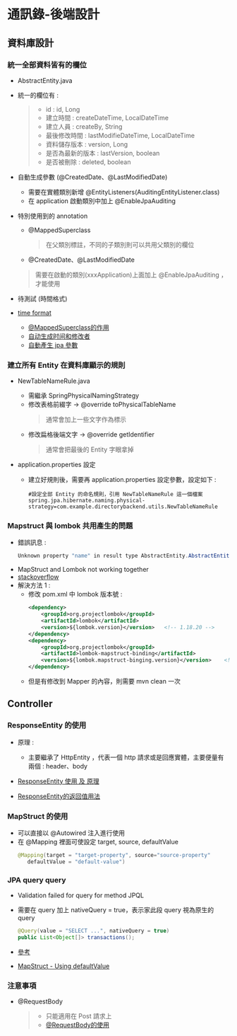 # 通訊錄-後端設計

## 資料庫設計

### 統一全部資料皆有的欄位
- AbstractEntity.java
- 統一的欄位有 :
  >- id : id, Long
  >- 建立時間 : createDateTime, LocalDateTime
  >- 建立人員 : createBy, String
  >- 最後修改時間 : lastModifieDateTime, LocalDateTime
  >- 資料儲存版本 : version, Long
  >- 是否為最新的版本 : lastVersion, boolean
  >- 是否被刪除 : deleted, boolean
- 自動生成參數 (@CreatedDate、@LastModifiedDate)   
  - 需要在實體類別新增 @EntityListeners(AuditingEntityListener.class)
  - 在 application 啟動類別中加上 @EnableJpaAuditing

- 特別使用到的 annotation
  - @MappedSuperclass
    > 在父類別標註，不同的子類別則可以共用父類別的欄位
  - @CreatedDate、@LastModifiedDate
  > 需要在啟動的類別(xxxApplication)上面加上 @EnableJpaAuditing ，才能使用  
  > 

- 待測試 (時間格式) 
- [time format](https://github.com/Frank0321/softleader-training-course/blob/master/2021/Q3/spring-web-jpa/demo-web-jpa/src/main/java/tw/com/softleader/demoweb/DemoWebJpaApplication.java)

  - [@MappedSuperclass的作用](https://www.cnblogs.com/zouhong/p/13450688.html)
  - [自动生成时间和修改者](https://www.jianshu.com/p/14cb69646195)
  - [自動產生 jpa 參數](https://ithelp.ithome.com.tw/articles/10273243?sc=iThomeR)
### 建立所有 Entity 在資料庫顯示的規則
- NewTableNameRule.java
  - 需繼承 SpringPhysicalNamingStrategy
  - 修改表格前綴字   -> @override toPhysicalTableName
    > 通常會加上一些文字作為標示
  - 修改扁格後端文字 -> @override getIdentifier
    > 通常會把最後的 Entity 字眼拿掉

- application.properties 設定
  - 建立好規則後，需要再 application.properties 設定參數，設定如下 :
    ```
    #設定全部 Entity 的命名規則，引用 NewTableNameRule 這一個檔案
    spring.jpa.hibernate.naming.physical-strategy=com.example.directorybackend.utils.NewTableNameRule
    ```
### Mapstruct 與 lombok 共用產生的問題
- 錯誤訊息 :
  ```java
  Unknown property "name" in result type AbstractEntity.AbstractEntityBuilder<?,?>. Did you mean "null"?
  ```
- MapStruct and Lombok not working together
- [stackoverflow](https://stackoverflow.com/questions/47676369/mapstruct-and-lombok-not-working-together/47684351)
- 解決方法 1 :
  - 修改 pom.xml 中 lombok 版本號 : 
    ```xml
    <dependency>
        <groupId>org.projectlombok</groupId>
        <artifactId>lombok</artifactId>
        <version>${lombok.version}</version>   <!-- 1.18.20 -->
    </dependency>
    <dependency>
        <groupId>org.projectlombok</groupId>
        <artifactId>lombok-mapstruct-binding</artifactId>
        <version>${lombok.mapstruct-binging.version}</version>    <!-- 0.2.0 -->
    </dependency>
    ```
  - 但是有修改到 Mapper 的內容，則需要 mvn clean 一次  

## Controller

### ResponseEntity 的使用
- 原理 : 
  - 主要繼承了 HttpEntity ，代表一個 http 請求或是回應實體，主要便量有兩個 : header、body
  

- [ResponseEntity 使用 及 原理](https://blog.csdn.net/u010900754/article/details/105329256)
- [ResponseEntity的返回值用法](https://juejin.cn/post/6927455740265250830)

### MapStruct 的使用
- 可以直接以 @Autowired 注入進行使用
- 在 @Mapping 裡面可使設定 target, source, defaultValue 
  ```java
  @Mapping(target = "target-property", source="source-property" 
     defaultValue = "default-value")
  ```

### JPA query query
- Validation failed for query for method JPQL
- 需要在 query 加上 nativeQuery = true，表示家此段 query 視為原生的 query
  ```java
  @Query(value = "SELECT ...", nativeQuery = true)
  public List<Object[]> transactions();
  ```
- [參考](https://stackoverflow.com/questions/44647630/validation-failed-for-query-for-method-jpql)  



- [MapStruct - Using defaultValue](https://www.tutorialspoint.com/mapstruct/mapstruct_using_defaultvalue.htm)
### 注意事項
- @RequestBody
  >- 只能適用在 Post 請求上
  >- [@RequestBody的使用](https://www.cnblogs.com/east7/p/13939235.html)



